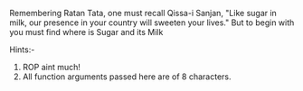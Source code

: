 Remembering Ratan Tata, one must recall Qissa-i Sanjan, "Like sugar in milk, our presence in your country will sweeten your lives." But to begin with you must find where is Sugar and its Milk

Hints:-

1) ROP aint much!
2) All function arguments passed here are of 8 characters.

